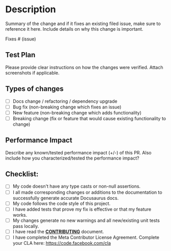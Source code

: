# Description

Summary of the change and if it fixes an existing filed issue, make sure to
reference it here. Include details on why this change is important.

Fixes # (issue)

## Test Plan

Please provide clear instructions on how the changes were verified. Attach
screenshots if applicable.

## Types of changes

- [ ] Docs change / refactoring / dependency upgrade
- [ ] Bug fix (non-breaking change which fixes an issue)
- [ ] New feature (non-breaking change which adds functionality)
- [ ] Breaking change (fix or feature that would cause existing functionality to
      change)

## Performance Impact

Describe any known/tested performance impact (+/-) of this PR. Also include how
you characterized/tested the performance impact?

## Checklist:

- [ ] My code doesn't have any type casts or non-null assertions.
- [ ] I all made corresponding changes or additions to the documentation to
      successfully generate accurate Docusaurus docs.
- [ ] My code follows the code style of this project.
- [ ] I have added tests that prove my fix is effective or that my feature
      works.
- [ ] My changes generate no new warnings and all new/existing unit tests pass
      locally.
- [ ] I have read the
      **[CONTRIBUTING](https://github.com/facebookresearch/beanmachine/blob/main/CONTRIBUTING.md)**
      document.
- [ ] I have completed the Meta Contributor License Agreement. Complete your CLA
      here: <https://code.facebook.com/cla>
